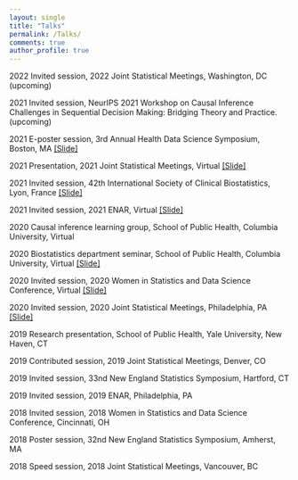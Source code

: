 ```yaml
---
layout: single
title: "Talks"
permalink: /Talks/
comments: true
author_profile: true
---
```


2022 Invited session, 2022 Joint Statistical Meetings, Washington, DC (upcoming)

2021 Invited session, NeurIPS 2021 Workshop on Causal Inference Challenges in Sequential Decision Making: Bridging Theory and Practice. (upcoming)

2021 E-poster session, 3rd Annual Health Data Science Symposium, Boston, MA <a href="/assets/Talk_slides/202111_3rd_Annual_Health_Data_Science_Symposium.pdf">[Slide]</a>

2021 Presentation, 2021 Joint Statistical Meetings, Virtual <a href="/assets/Talk_slides/JSM2021_15min.pdf">[Slide]</a>

2021 Invited session, 42th International Society of Clinical Biostatistics, Lyon, France <a href="/assets/Talk_slides/ISCA2021.pdf">[Slide]</a>

2021 Invited session, 2021 ENAR, Virtual <a href="/assets/Talk_slides/ENAR2021.pdf">[Slide]</a>

2020 Causal inference learning group, School of Public Health, Columbia University, Virtual

2020 Biostatistics department seminar, School of Public Health, Columbia University, Virtual <a href="/assets/Talk_slides/20201104_Columbia.pdf">[Slide]</a>

2020 Invited session, 2020 Women in Statistics and Data Science Conference, Virtual <a href="/assets/Talk_slides/WSDS2020.pdf">[Slide]</a>

2020 Invited session, 2020 Joint Statistical Meetings, Philadelphia, PA <a href="/assets/Talk_slides/JSM2020.pdf">[Slide]</a>

2019 Research presentation, School of Public Health, Yale University, New Haven, CT

2019 Contributed session, 2019 Joint Statistical Meetings, Denver, CO

2019 Invited session, 33nd New England Statistics Symposium, Hartford, CT

2019 Invited session, 2019 ENAR, Philadelphia, PA

2018 Invited session, 2018 Women in Statistics and Data Science Conference, Cincinnati, OH

2018 Poster session, 32nd New England Statistics Symposium, Amherst, MA

2018 Speed session, 2018 Joint Statistical Meetings, Vancouver, BC
